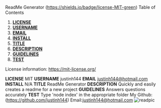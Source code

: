 ReadMe Generator
(https://shields.io/badge/license-MIT-green)
Table of Contents
1. [**LICENSE**](**LICENSE**)
2. [**USERNAME**](**USERNAME**)
3. [**EMAIL**](**EMAIL**)
4. [**INSTALL**](**INSTALL**)
5. [**TITLE**](**TITLE**)
6. [**DESCRIPTION**](**DESCRIPTION**)
7. [**GUIDELINES**](**GUIDELINES**)
8. [**TEST**](**TEST**)

License information: https://mit-license.org/

**LICENSE**
MIT
**USERNAME**
justinh144
**EMAIL**
justinh144@hotmail.com
**INSTALL**
N/A
**TITLE**
ReadMe Generator
**DESCRIPTION**
Quickly and easily creates a readme for a new project
**GUIDELINES**
Answers questions accurately
**TEST**
Type 'node index' in the appropriate folder
My Github:(https://github.com/justinh144)
Email:justinh144@hotmail.com
![readpic](https://github.com/Justinh144/ReadMeGenerator/assets/146400241/b8b45ae1-b10e-45c5-807f-018e64ecdfec)
